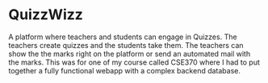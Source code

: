 # QuizzWizz
A platform where teachers and students can engage in Quizzes. The teachers create quizzes and the students take them. The  teachers can show the the marks right on the platform or send an automated mail with the marks. This was for one of my course called CSE370 where I had to put together a fully functional webapp with a complex backend database.
